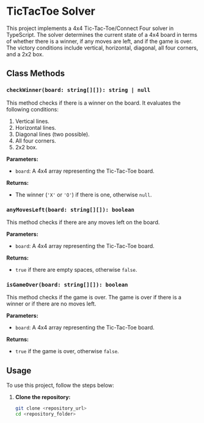 # TicTacToe Solver

This project implements a 4x4 Tic-Tac-Toe/Connect Four solver in TypeScript. The solver determines the current state of a 4x4 board in terms of whether there is a winner, if any moves are left, and if the game is over. The victory conditions include vertical, horizontal, diagonal, all four corners, and a 2x2 box.

## Class Methods

### `checkWinner(board: string[][]): string | null`

This method checks if there is a winner on the board. It evaluates the following conditions:
1. Vertical lines.
2. Horizontal lines.
3. Diagonal lines (two possible).
4. All four corners.
5. 2x2 box.

**Parameters:**
- `board`: A 4x4 array representing the Tic-Tac-Toe board.

**Returns:**
- The winner (`'X'` or `'O'`) if there is one, otherwise `null`.

### `anyMovesLeft(board: string[][]): boolean`

This method checks if there are any moves left on the board.

**Parameters:**
- `board`: A 4x4 array representing the Tic-Tac-Toe board.

**Returns:**
- `true` if there are empty spaces, otherwise `false`.

### `isGameOver(board: string[][]): boolean`

This method checks if the game is over. The game is over if there is a winner or if there are no moves left.

**Parameters:**
- `board`: A 4x4 array representing the Tic-Tac-Toe board.

**Returns:**
- `true` if the game is over, otherwise `false`.

## Usage

To use this project, follow the steps below:

1. **Clone the repository:**
   ```bash
   git clone <repository_url>
   cd <repository_folder>
